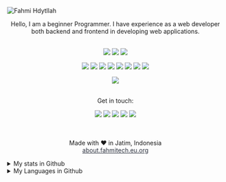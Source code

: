 ![Fahmi Hdytllah](https://cardivo.vercel.app/api?name=Fahmi%20Hdytllah&description=Hi,%20i%27m%20a%20front%20end%20web%20developer%20and%20i%27m%2016%20y.o.%20Nice%20to%20meet%20you%20%F0%9F%91%8B&image=https://i.ibb.co/9VRCKML/1643300046374.jpg=4&backgroundColor=%23ecf0f1&instagram=fahmihdytllah&github=fahmicog&twitter=fahmicog&pattern=leaf&colorPattern=%23eaeaea)

<div align="center">
  Hello, I am a beginner Programmer. I have experience as a web developer both backend and frontend in developing web applications.<br><br>
  
<code><img src="https://img.shields.io/badge/-Laravel-black?style=flat-square&logo=Laravel" /></code>
<code><img src="https://img.shields.io/badge/-Express.Js-black?style=flat-square&logo=Express" /></code>
<code><img src="https://img.shields.io/badge/-JQuery-black?style=flat-square&logo=Jquery" /></code>

<code><img src="https://img.shields.io/badge/-JavaScript-black?style=flat-square&logo=javascript" /></code>
<code><img src="https://img.shields.io/badge/-Node.js-black?style=flat-square&logo=Node.js" /></code>
<code><img src="https://img.shields.io/badge/-mongoDB-black?style=flat-square&logo=mongoDB" /></code>
<code><img src="https://img.shields.io/badge/-Php-black?style=flat-square&logo=Php" /></code>
<code><img src="https://img.shields.io/badge/-HTML5-black?style=flat-square&logo=html5&logoColor=e34f26" /></code>
<code><img src="https://img.shields.io/badge/-CSS3-black?style=flat-square&logo=css3&logoColor=1572b6" /></code>
<code><img src="https://img.shields.io/badge/-Python-black?style=flat-square&logo=python" /></code>
<code><img src="https://img.shields.io/badge/-Java-black?style=flat-square&logo=java" /></code>
  
  
 <img src="https://komarev.com/ghpvc/?username=fahmicog&color=blue&label=Total people who viewed fahmicog's github account" />
 <br><br>

  Get in touch:<br>
  
<a href="https://wa.me/6283129621297?text=Hii" target="blank"><img src="https://img.shields.io/badge/Whatsapp-30302f?style=social&logo=whatsapp" /></a>
<a href="https://www.instagram.com/fahmihdytllah/" target="blank"><img src="https://img.shields.io/badge/Instagram-30302f?style=social&logo=instagram" /></a>
<a href="https://www.facebook.com/fahmicoeg" target="blank"><img src="https://img.shields.io/badge/Facebook-30302f?style=social&logo=facebook" /></a>
<a href="https://www.twitter.com/fahmicog" target="blank"><img src="https://img.shields.io/badge/Twitter-30302f?style=social&logo=twitter" /></a>
<a href="https://www.youtube.com/c/JagoCode" target="blank"><img src="https://img.shields.io/badge/Youtube-30302f?style=social&logo=youtube" /></a>
<br><br><br>

  Made with ♥ in Jatim, Indonesia
  <br>
  <a href="https://about.fahmitech.eu.org" style="color: #2E3440;">about.fahmitech.eu.org</a>
</div>


<details>
  <summary>My stats in Github</summary>
  <img src="https://github-readme-stats.vercel.app/api?username=fahmicog&show_icons=true">
  <img src="https://github-profile-trophy.vercel.app/?username=fahmicog">
</details>

<details>
  <summary>My Languages in Github</summary>
  <img src="https://github-readme-stats.vercel.app/api/top-langs/?username=wahyudioputra&count_private=true&show_icons=true&theme=tokyonight">
</details>
